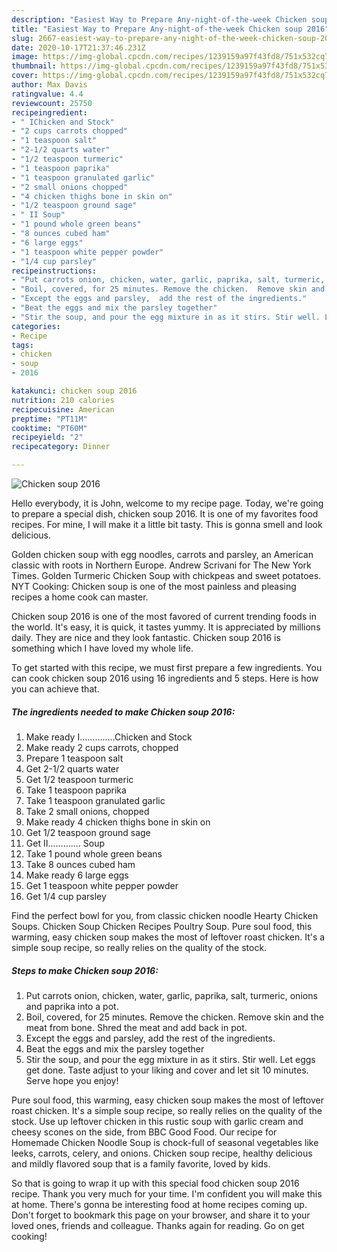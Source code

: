```yaml
---
description: "Easiest Way to Prepare Any-night-of-the-week Chicken soup 2016"
title: "Easiest Way to Prepare Any-night-of-the-week Chicken soup 2016"
slug: 2667-easiest-way-to-prepare-any-night-of-the-week-chicken-soup-2016
date: 2020-10-17T21:37:46.231Z
image: https://img-global.cpcdn.com/recipes/1239159a97f43fd8/751x532cq70/chicken-soup-2016-recipe-main-photo.jpg
thumbnail: https://img-global.cpcdn.com/recipes/1239159a97f43fd8/751x532cq70/chicken-soup-2016-recipe-main-photo.jpg
cover: https://img-global.cpcdn.com/recipes/1239159a97f43fd8/751x532cq70/chicken-soup-2016-recipe-main-photo.jpg
author: Max Davis
ratingvalue: 4.4
reviewcount: 25750
recipeingredient:
- " IChicken and Stock"
- "2 cups carrots chopped"
- "1 teaspoon salt"
- "2-1/2 quarts water"
- "1/2 teaspoon turmeric"
- "1 teaspoon paprika"
- "1 teaspoon granulated garlic"
- "2 small onions chopped"
- "4 chicken thighs bone in skin on"
- "1/2 teaspoon ground sage"
- " II Soup"
- "1 pound whole green beans"
- "8 ounces cubed ham"
- "6 large eggs"
- "1 teaspoon white pepper powder"
- "1/4 cup parsley"
recipeinstructions:
- "Put carrots onion, chicken, water, garlic, paprika, salt, turmeric, onions  and paprika into a pot."
- "Boil, covered, for 25 minutes. Remove the chicken.  Remove skin and the meat from bone. Shred the meat and add back in pot."
- "Except the eggs and parsley,  add the rest of the ingredients."
- "Beat the eggs and mix the parsley together"
- "Stir the soup, and pour the egg mixture in as it stirs. Stir well. Let eggs get done. Taste adjust to your liking and cover and let sit 10 minutes.  Serve hope you enjoy!"
categories:
- Recipe
tags:
- chicken
- soup
- 2016

katakunci: chicken soup 2016 
nutrition: 210 calories
recipecuisine: American
preptime: "PT11M"
cooktime: "PT60M"
recipeyield: "2"
recipecategory: Dinner

---
```



![Chicken soup 2016](https://img-global.cpcdn.com/recipes/1239159a97f43fd8/751x532cq70/chicken-soup-2016-recipe-main-photo.jpg)

Hello everybody, it is John, welcome to my recipe page. Today, we're going to prepare a special dish, chicken soup 2016. It is one of my favorites food recipes. For mine, I will make it a little bit tasty. This is gonna smell and look delicious.

Golden chicken soup with egg noodles, carrots and parsley, an American classic with roots in Northern Europe. Andrew Scrivani for The New York Times. Golden Turmeric Chicken Soup with chickpeas and sweet potatoes. NYT Cooking: Chicken soup is one of the most painless and pleasing recipes a home cook can master.

Chicken soup 2016 is one of the most favored of current trending foods in the world. It's easy, it is quick, it tastes yummy. It is appreciated by millions daily. They are nice and they look fantastic. Chicken soup 2016 is something which I have loved my whole life.


To get started with this recipe, we must first prepare a few ingredients. You can cook chicken soup 2016 using 16 ingredients and 5 steps. Here is how you can achieve that.

<!--inarticleads1-->

##### The ingredients needed to make Chicken soup 2016:

1. Make ready  I..............Chicken and Stock
1. Make ready 2 cups carrots, chopped
1. Prepare 1 teaspoon salt
1. Get 2-1/2 quarts water
1. Get 1/2 teaspoon turmeric
1. Take 1 teaspoon paprika
1. Take 1 teaspoon granulated garlic
1. Take 2 small onions, chopped
1. Make ready 4 chicken thighs bone in skin on
1. Get 1/2 teaspoon ground sage
1. Get  II............. Soup
1. Take 1 pound whole green beans
1. Take 8 ounces cubed ham
1. Make ready 6 large eggs
1. Get 1 teaspoon white pepper powder
1. Get 1/4 cup parsley


Find the perfect bowl for you, from classic chicken noodle Hearty Chicken Soups. Chicken Soup Chicken Recipes Poultry Soup. Pure soul food, this warming, easy chicken soup makes the most of leftover roast chicken. It&#39;s a simple soup recipe, so really relies on the quality of the stock. 

<!--inarticleads2-->

##### Steps to make Chicken soup 2016:

1. Put carrots onion, chicken, water, garlic, paprika, salt, turmeric, onions  and paprika into a pot.
1. Boil, covered, for 25 minutes. Remove the chicken.  Remove skin and the meat from bone. Shred the meat and add back in pot.
1. Except the eggs and parsley,  add the rest of the ingredients.
1. Beat the eggs and mix the parsley together
1. Stir the soup, and pour the egg mixture in as it stirs. Stir well. Let eggs get done. Taste adjust to your liking and cover and let sit 10 minutes.  Serve hope you enjoy!


Pure soul food, this warming, easy chicken soup makes the most of leftover roast chicken. It&#39;s a simple soup recipe, so really relies on the quality of the stock. Use up leftover chicken in this rustic soup with garlic cream and cheesy scones on the side, from BBC Good Food. Our recipe for Homemade Chicken Noodle Soup is chock-full of seasonal vegetables like leeks, carrots, celery, and onions. Chicken soup recipe, healthy delicious and mildly flavored soup that is a family favorite, loved by kids. 

So that is going to wrap it up with this special food chicken soup 2016 recipe. Thank you very much for your time. I'm confident you will make this at home. There's gonna be interesting food at home recipes coming up. Don't forget to bookmark this page on your browser, and share it to your loved ones, friends and colleague. Thanks again for reading. Go on get cooking!
